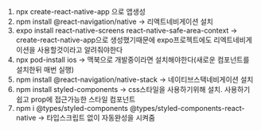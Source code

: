 1. npx create-react-native-app 으로 앱생성
2. npm install @react-navigation/native -> 리액트네비게이션 설치
3. expo install react-native-screens react-native-safe-area-context -> create-react-native-app으로 생성했기때문에 expo프로젝트에도 리엑트네비게이션을 사용할것이라고 알려줘야한다
4. npx pod-install ios -> 맥북으로 개발중이라면 설치해야한다(새로운 컴포넌트를 설치한뒤 매번 실행)
5. npm install @react-navigation/native-stack -> 네이티브스택네비게이션 설치
6. npm install styled-components -> css스타일을 사용하기위해 설치. 사용하기 쉽고 prop에 접근가능한 스타일 컴포넌트
7. npm i @types/styled-components @types/styled-components-react-native -> 타입스크립트 없이 자동완성을 시켜줌
